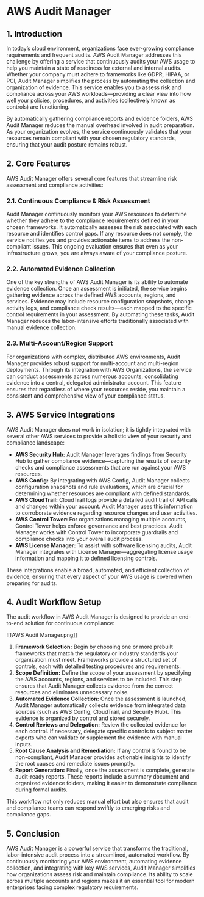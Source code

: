 # AWS Audit Manager

## 1. Introduction

In today’s cloud environment, organizations face ever-growing compliance requirements and frequent audits. AWS Audit Manager addresses this challenge by offering a service that continuously audits your AWS usage to help you maintain a state of readiness for external and internal audits. Whether your company must adhere to frameworks like GDPR, HIPAA, or PCI, Audit Manager simplifies the process by automating the collection and organization of evidence. This service enables you to assess risk and compliance across your AWS workloads—providing a clear view into how well your policies, procedures, and activities (collectively known as controls) are functioning.

By automatically gathering compliance reports and evidence folders, AWS Audit Manager reduces the manual overhead involved in audit preparation. As your organization evolves, the service continuously validates that your resources remain compliant with your chosen regulatory standards, ensuring that your audit posture remains robust.

## 2. Core Features

AWS Audit Manager offers several core features that streamline risk assessment and compliance activities:

### 2.1. Continuous Compliance & Risk Assessment

Audit Manager continuously monitors your AWS resources to determine whether they adhere to the compliance requirements defined in your chosen frameworks. It automatically assesses the risk associated with each resource and identifies control gaps. If any resource does not comply, the service notifies you and provides actionable items to address the non-compliant issues. This ongoing evaluation ensures that even as your infrastructure grows, you are always aware of your compliance posture.

### 2.2. Automated Evidence Collection

One of the key strengths of AWS Audit Manager is its ability to automate evidence collection. Once an assessment is initiated, the service begins gathering evidence across the defined AWS accounts, regions, and services. Evidence may include resource configuration snapshots, change activity logs, and compliance check results—each mapped to the specific control requirements in your assessment. By automating these tasks, Audit Manager reduces the labor-intensive efforts traditionally associated with manual evidence collection.

### 2.3. Multi-Account/Region Support

For organizations with complex, distributed AWS environments, Audit Manager provides robust support for multi-account and multi-region deployments. Through its integration with AWS Organizations, the service can conduct assessments across numerous accounts, consolidating evidence into a central, delegated administrator account. This feature ensures that regardless of where your resources reside, you maintain a consistent and comprehensive view of your compliance status.

## 3. AWS Service Integrations

AWS Audit Manager does not work in isolation; it is tightly integrated with several other AWS services to provide a holistic view of your security and compliance landscape:

- **AWS Security Hub:** Audit Manager leverages findings from Security Hub to gather compliance evidence—capturing the results of security checks and compliance assessments that are run against your AWS resources.
- **AWS Config:** By integrating with AWS Config, Audit Manager collects configuration snapshots and rule evaluations, which are crucial for determining whether resources are compliant with defined standards.
- **AWS CloudTrail:** CloudTrail logs provide a detailed audit trail of API calls and changes within your account. Audit Manager uses this information to corroborate evidence regarding resource changes and user activities.
- **AWS Control Tower:** For organizations managing multiple accounts, Control Tower helps enforce governance and best practices. Audit Manager works with Control Tower to incorporate guardrails and compliance checks into your overall audit process.
- **AWS License Manager:** To assist with software licensing audits, Audit Manager integrates with License Manager—aggregating license usage information and mapping it to defined licensing controls.

These integrations enable a broad, automated, and efficient collection of evidence, ensuring that every aspect of your AWS usage is covered when preparing for audits.

## 4. Audit Workflow Setup

The audit workflow in AWS Audit Manager is designed to provide an end-to-end solution for continuous compliance:

![[AWS Audit Manager.png]]

1. **Framework Selection:** Begin by choosing one or more prebuilt frameworks that match the regulatory or industry standards your organization must meet. Frameworks provide a structured set of controls, each with detailed testing procedures and requirements.
2. **Scope Definition:** Define the scope of your assessment by specifying the AWS accounts, regions, and services to be included. This step ensures that Audit Manager collects evidence from the correct resources and eliminates unnecessary noise.
3. **Automated Evidence Collection:** Once the assessment is launched, Audit Manager automatically collects evidence from integrated data sources (such as AWS Config, CloudTrail, and Security Hub). This evidence is organized by control and stored securely.
4. **Control Reviews and Delegation:** Review the collected evidence for each control. If necessary, delegate specific controls to subject matter experts who can validate or supplement the evidence with manual inputs.
5. **Root Cause Analysis and Remediation:** If any control is found to be non-compliant, Audit Manager provides actionable insights to identify the root causes and remediate issues promptly.
6. **Report Generation:** Finally, once the assessment is complete, generate audit-ready reports. These reports include a summary document and organized evidence folders, making it easier to demonstrate compliance during formal audits.

This workflow not only reduces manual effort but also ensures that audit and compliance teams can respond swiftly to emerging risks and compliance gaps.

## 5. Conclusion

AWS Audit Manager is a powerful service that transforms the traditional, labor-intensive audit process into a streamlined, automated workflow. By continuously monitoring your AWS environment, automating evidence collection, and integrating with key AWS services, Audit Manager simplifies how organizations assess risk and maintain compliance. Its ability to scale across multiple accounts and regions makes it an essential tool for modern enterprises facing complex regulatory requirements.